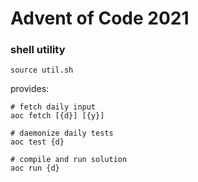 # Advent of Code 2021

### shell utility

```
source util.sh
```

provides:

```
# fetch daily input
aoc fetch [{d}] [{y}]

# daemonize daily tests
aoc test {d}

# compile and run solution
aoc run {d}
```

